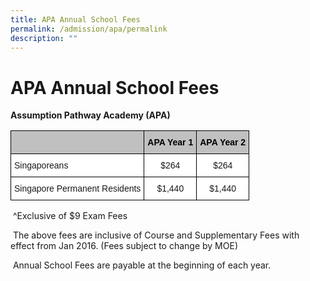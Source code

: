 ```yaml
---
title: APA Annual School Fees
permalink: /admission/apa/permalink
description: ""
---
```

APA Annual School Fees
======================

**Assumption Pathway Academy (APA)**

<style type="text/css">
.tg  {border-collapse:collapse;border-spacing:0;}
.tg td{border-color:black;border-style:solid;border-width:1px;font-family:Arial, sans-serif;font-size:14px;
  overflow:hidden;padding:10px 5px;word-break:normal;}
.tg th{border-color:black;border-style:solid;border-width:1px;font-family:Arial, sans-serif;font-size:14px;
  font-weight:normal;overflow:hidden;padding:10px 5px;word-break:normal;}
.tg .tg-qh0q{background-color:#c0c0c0;color:#000000;font-weight:bold;text-align:center;vertical-align:top}
.tg .tg-pmk4{background-color:#c0c0c0;color:#666;font-weight:bold;text-align:center;vertical-align:top}
.tg .tg-khjd{background-color:#c0c0c0;color:#000000;text-align:left;vertical-align:top}
.tg .tg-zr06{background-color:#FFF;text-align:left;vertical-align:middle}
.tg .tg-f4yw{background-color:#FFF;text-align:center;vertical-align:middle}
</style>
<table class="tg">
<thead>
  <tr>
    <th class="tg-pmk4"></th>
    <th class="tg-qh0q"><span style="font-weight:700;font-style:normal">APA Year 1</span></th>
    <th class="tg-khjd"><span style="font-weight:700;font-style:normal">APA Year 2</span></th>
  </tr>
</thead>
<tbody>
  <tr>
    <td class="tg-zr06"> Singaporeans</td>
    <td class="tg-f4yw">$264</td>
    <td class="tg-f4yw">$264</td>
  </tr>
  <tr>
    <td class="tg-zr06"> Singapore Permanent Residents</td>
    <td class="tg-f4yw">$1,440</td>
    <td class="tg-f4yw">$1,440</td>
  </tr>
</tbody>
</table>

 ^Exclusive of $9 Exam Fees

 The above fees are inclusive of Course and Supplementary Fees with effect from Jan 2016. (Fees subject to change by MOE)

 Annual School Fees are payable at the beginning of each year.